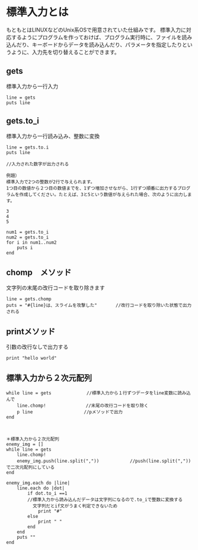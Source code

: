# 標準入力とは
もともとはLINUXなどのUnix系OSで用意されていた仕組みです。
標準入力に対応するようにプログラムを作っておけば、プログラム実行時に、ファイルを読み込んだり、キーボードからデータを読み込んだり、パラメータを指定したりというように、入力先を切り替えることができます。

## gets
標準入力から一行入力
```
line = gets
puts line
```

## gets.to_i
標準入力から一行読み込み、整数に変換
```
line = gets.to.i
puts line

//入力された数字が出力される
```
```
例題）
標準入力で2つの整数が2行で与えられます。
1つ目の数値から２つ目の数値までを、1ずつ増加させながら、1行ずつ順番に出力するプログラムを作成してください。たとえば、3と5という数値が与えられた場合、次のように出力します。

3
4
5
```
```
num1 = gets.to_i
num2 = gets.to_i
for i in num1..num2
    puts i
end
```

## chomp　メソッド
文字列の末尾の改行コードを取り除きます
```
line = gets.chomp
puts = "#{line}は、スライムを攻撃した"       //改行コードを取り除いた状態で出力される
```

## printメソッド
引数の改行なしで出力する
```
print "hello world"
```


## 標準入力から２次元配列
```
while line = gets　　　　　　　　//標準入力から１行ずつデータをline変数に読み込んで
    line.chomp!               //末尾の改行コードを取り除く
    p line　　　　　　　　　　　 //pメソッドで出力
end



＊標準入力から２次元配列
enemy_img = []
while line = gets
    line.chomp!
    enemy_img.push(line.split(","))　　　　　　　//push(line.split(","))で二次元配列にしている
end

enemy_img.each do |line|
    line.each do |dot|
        if dot.to_i ==1
        //標準入力から読み込んだデータは文字列になるので.to_iで整数に変換する
          文字列だとif文がうまく判定できないため
            print "#"
        else
            print " "
        end
    end
    puts ""
end


```